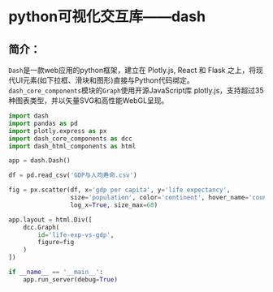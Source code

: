 # python可视化交互库——dash
## 简介：
`Dash`是一款web应用的python框架，建立在 Plotly.js, React 和 Flask 之上，将现代UI元素(如下拉框、滑块和图形)直接与Python代码绑定。
`dash_core_components`模块的`Graph`使用开源JavaScript库 plotly.js，支持超过35种图表类型，并以矢量SVG和高性能WebGL呈现。
```python
import dash
import pandas as pd
import plotly.express as px
import dash_core_components as dcc
import dash_html_components as html

app = dash.Dash()

df = pd.read_csv('GDP与人均寿命.csv')

fig = px.scatter(df, x='gdp per capita', y='life expectancy',
                 size='population', color='continent', hover_name='country',
                 log_x=True, size_max=60)

app.layout = html.Div([
    dcc.Graph(
        id='life-exp-vs-gdp',
        figure=fig
    )
])

if __name__ == '__main__':
    app.run_server(debug=True)
```

